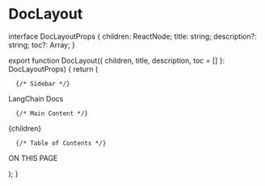 # DocLayout

interface DocLayoutProps {
  children: ReactNode;
  title: string;
  description?: string;
  toc?: Array;
}

export function DocLayout({ children, title, description, toc = [] }: DocLayoutProps) {
  return (
    
      {/* Sidebar */}
      
        
          
LangChain Docs

          

      

      {/* Main Content */}
      
        
          
          
{children}

        

      {/* Table of Contents */}
      
        
          
ON THIS PAGE

          

      

  );
}